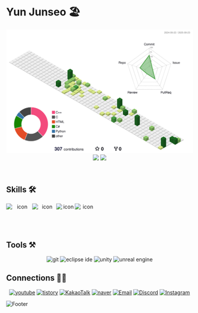 # Yun Junseo 🏖️

<div align="center">
<!-- ![Yun Junseo's GitHub stats](https://github-readme-stats.vercel.app/api?username=yjs2673&show_icons=true&theme=dark) -->
<!-- [![Top Langs](https://github-readme-stats.vercel.app/api/top-langs/?username=yjs2673&langs_count=8&layout=compact&theme=dark)](https://github.com/yjs2673)﻿ -->

<img src="./profile-3d-contrib/profile-green-animate.svg" width="600" alt="3D Contrib" />  <br/>
<img src="http://mazassumnida.wtf/api/v2/generate_badge?boj=yjs2673" width="300" />
<img src="http://mazandi.herokuapp.com/api?handle=yjs2673&theme=white" width="300" />       <br/>
</div>
<br/>

## Skills 🛠️
<div align="center">

<div style="display: flex; align-items: flex-start; flex-direction: row;">
  <img src="https://techstack-generator.vercel.app/cpp-icon.svg" alt="icon" width="70" height="70" />
  <img src="https://techstack-generator.vercel.app/csharp-icon.svg" alt="icon" width="65" height="65" />
  <img src="https://techstack-generator.vercel.app/python-icon.svg" alt="icon" width="50" height="50" />
  <img src="https://techstack-generator.vercel.app/java-icon.svg" alt="icon" width="55" height="55" />
</div>

<!-- ![python](https://img.shields.io/badge/python-3776AB.svg?&style=for-the-badge&logo=python&logoColor=white) -->
<!-- ![cplusplus](https://img.shields.io/badge/c++-00599C.svg?&style=for-the-badge&logo=cplusplus&logoColor=white) -->
<!-- <img src="https://img.shields.io/badge/c-%23A8B9CC.svg?&style=for-the-badge&logo=c&logoColor=black" /> -->
<!-- ![cplusplus](https://img.shields.io/badge/c%23-663399.svg?&style=for-the-badge&logo=cplusplus&logoColor=white) -->
<!-- ![java](https://img.shields.io/badge/java-007396.svg?&style=for-the-badge&logo=java&logoColor=white) -->
<!-- ![verilog](https://img.shields.io/badge/verilog-000000.svg?&style=for-the-badge&logo=verilog&logoColor=white) -->
</div>

## Tools ⚒️
<div align="center">
  
![git](https://img.shields.io/badge/git-F05032.svg?&style=for-the-badge&logo=git&logoColor=white)
![eclipse ide](https://img.shields.io/badge/eclipse%20ide-2C2255.svg?&style=for-the-badge&logo=eclipse%20ide&logoColor=white)
![unity](https://img.shields.io/badge/unity-000000.svg?&style=for-the-badge&logo=unity&logoColor=white)
![unreal engine](https://img.shields.io/badge/unreal%20engine-0E1128.svg?&style=for-the-badge&logo=unreal%20engine&logoColor=white)
<!-- <img src="https://img.shields.io/badge/visual%20studio%20code-%23007ACC.svg?&style=for-the-badge&logo=visual%20studio%20code&logoColor=white" /> -->
</div>

## Connections ⛓️‍💥
<div align="center">
  
[![youtube](https://img.shields.io/badge/-YouTube-FF0000?style=flat-square&logo=youtube&logoColor=white)](https://www.youtube.com/@yjs2673)
[![tistory](https://img.shields.io/badge/-Tistory-EB531F?style=flat-square&logo=tistory&logoColor=white)](https://yjs2673.tistory.com)
[![KakaoTalk](https://img.shields.io/badge/-KakaoTalk-FFCD00?style=flat-square&logo=Kakaotalk&logoColor=white)](https://open.kakao.com/o/soNd3zTh)
[![naver](https://img.shields.io/badge/-Blog-03C75A?&style=flat-square&logo=naver&logoColor=white)](https://blog.naver.com/yjs2673)
[![Email](https://img.shields.io/badge/-Gmail-4285F4?style=flat-square&logo=gmail&logoColor=white)](mailto:junseo@hello.com)
[![Discord](https://img.shields.io/badge/-Discord-5865F2?style=flat-square&logo=discord&logoColor=white)](https://discord.com/users/353530660415209473)
[![Instagram](https://img.shields.io/badge/-Instagram-ed5ce6?style=flat-square&logo=instagram&logoColor=white)](https://www.instagram.com/junseo.__.o)
</div>

![Footer](https://capsule-render.vercel.app/api?type=waving&color=auto&height=200&section=footer)
